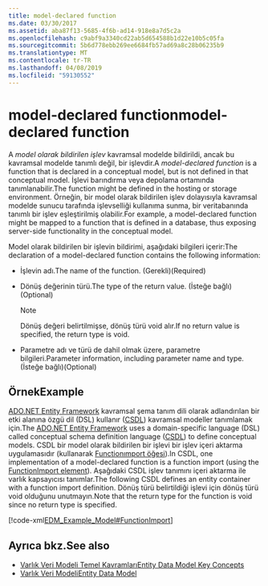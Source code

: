 ```yaml
---
title: model-declared function
ms.date: 03/30/2017
ms.assetid: aba87f13-5685-4f6b-ad14-918e8a7d5c2a
ms.openlocfilehash: c9abf9a3340cd22ab5d654588b1d22e10b5c05fa
ms.sourcegitcommit: 5b6d778ebb269ee6684fb57ad69a8c28b06235b9
ms.translationtype: MT
ms.contentlocale: tr-TR
ms.lasthandoff: 04/08/2019
ms.locfileid: "59130552"
---
```

# <a name="model-declared-function"></a><span data-ttu-id="86d8c-102">model-declared function</span><span class="sxs-lookup"><span data-stu-id="86d8c-102">model-declared function</span></span>
<span data-ttu-id="86d8c-103">A *model olarak bildirilen işlev* kavramsal modelde bildirildi, ancak bu kavramsal modelde tanımlı değil, bir işlevdir.</span><span class="sxs-lookup"><span data-stu-id="86d8c-103">A *model-declared function* is a function that is declared in a conceptual model, but is not defined in that conceptual model.</span></span> <span data-ttu-id="86d8c-104">İşlevi barındırma veya depolama ortamında tanımlanabilir.</span><span class="sxs-lookup"><span data-stu-id="86d8c-104">The function might be defined in the hosting or storage environment.</span></span> <span data-ttu-id="86d8c-105">Örneğin, bir model olarak bildirilen işlev dolayısıyla kavramsal modelde sunucu tarafında işlevselliği kullanıma sunma, bir veritabanında tanımlı bir işlev eşleştirilmiş olabilir.</span><span class="sxs-lookup"><span data-stu-id="86d8c-105">For example, a model-declared function might be mapped to a function that is defined in a database, thus exposing server-side functionality in the conceptual model.</span></span>  
  
 <span data-ttu-id="86d8c-106">Model olarak bildirilen bir işlevin bildirimi, aşağıdaki bilgileri içerir:</span><span class="sxs-lookup"><span data-stu-id="86d8c-106">The declaration of a model-declared function contains the following information:</span></span>  
  
-   <span data-ttu-id="86d8c-107">İşlevin adı.</span><span class="sxs-lookup"><span data-stu-id="86d8c-107">The name of the function.</span></span> <span data-ttu-id="86d8c-108">(Gerekli)</span><span class="sxs-lookup"><span data-stu-id="86d8c-108">(Required)</span></span>  
  
-   <span data-ttu-id="86d8c-109">Dönüş değerinin türü.</span><span class="sxs-lookup"><span data-stu-id="86d8c-109">The type of the return value.</span></span> <span data-ttu-id="86d8c-110">(İsteğe bağlı)</span><span class="sxs-lookup"><span data-stu-id="86d8c-110">(Optional)</span></span>  
  
    > [!NOTE]
    >  <span data-ttu-id="86d8c-111">Dönüş değeri belirtilmişse, dönüş türü void alır.</span><span class="sxs-lookup"><span data-stu-id="86d8c-111">If no return value is specified, the return type is void.</span></span>  
  
-   <span data-ttu-id="86d8c-112">Parametre adı ve türü de dahil olmak üzere, parametre bilgileri.</span><span class="sxs-lookup"><span data-stu-id="86d8c-112">Parameter information, including parameter name and type.</span></span> <span data-ttu-id="86d8c-113">(İsteğe bağlı)</span><span class="sxs-lookup"><span data-stu-id="86d8c-113">(Optional)</span></span>  
  
## <a name="example"></a><span data-ttu-id="86d8c-114">Örnek</span><span class="sxs-lookup"><span data-stu-id="86d8c-114">Example</span></span>  
 <span data-ttu-id="86d8c-115">[ADO.NET Entity Framework](./ef/index.md) kavramsal şema tanım dili olarak adlandırılan bir etki alanına özgü dil (DSL) kullanır ([CSDL](/ef/ef6/modeling/designer/advanced/edmx/csdl-spec)) kavramsal modeller tanımlamak için.</span><span class="sxs-lookup"><span data-stu-id="86d8c-115">The [ADO.NET Entity Framework](./ef/index.md) uses a domain-specific language (DSL) called conceptual schema definition language ([CSDL](/ef/ef6/modeling/designer/advanced/edmx/csdl-spec)) to define conceptual models.</span></span> <span data-ttu-id="86d8c-116">CSDL bir model olarak bildirilen bir işlevi bir işlev içeri aktarma uygulamasıdır (kullanarak [Functionımport öğesi](/ef/ef6/modeling/designer/advanced/edmx/csdl-spec#functionimport-element-csdl)).</span><span class="sxs-lookup"><span data-stu-id="86d8c-116">In CSDL, one implementation of a model-declared function is a function import (using the [FunctionImport element](/ef/ef6/modeling/designer/advanced/edmx/csdl-spec#functionimport-element-csdl)).</span></span> <span data-ttu-id="86d8c-117">Aşağıdaki CSDL işlev tanımını içeri aktarma ile varlık kapsayıcısı tanımlar.</span><span class="sxs-lookup"><span data-stu-id="86d8c-117">The following CSDL defines an entity container with a function import definition.</span></span> <span data-ttu-id="86d8c-118">Dönüş türü belirtildiği işlevi için dönüş türü void olduğunu unutmayın.</span><span class="sxs-lookup"><span data-stu-id="86d8c-118">Note that the return type for the function is void since no return type is specified.</span></span>  
  
 [!code-xml[EDM_Example_Model#FunctionImport](../../../../samples/snippets/xml/VS_Snippets_Data/edm_example_model/xml/books4.edmx#functionimport)]  
  
## <a name="see-also"></a><span data-ttu-id="86d8c-119">Ayrıca bkz.</span><span class="sxs-lookup"><span data-stu-id="86d8c-119">See also</span></span>

- [<span data-ttu-id="86d8c-120">Varlık Veri Modeli Temel Kavramları</span><span class="sxs-lookup"><span data-stu-id="86d8c-120">Entity Data Model Key Concepts</span></span>](../../../../docs/framework/data/adonet/entity-data-model-key-concepts.md)
- [<span data-ttu-id="86d8c-121">Varlık Veri Modeli</span><span class="sxs-lookup"><span data-stu-id="86d8c-121">Entity Data Model</span></span>](../../../../docs/framework/data/adonet/entity-data-model.md)
